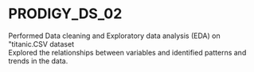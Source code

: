 # PRODIGY_DS_02

Performed Data cleaning and Exploratory data analysis (EDA) on "titanic.CSV dataset
<br>
Explored the relationships between variables and identified patterns and trends in the data.

